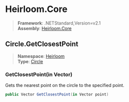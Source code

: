 # Heirloom.Core

> **Framework**: .NETStandard,Version=v2.1  
> **Assembly**: [Heirloom.Core][0]  

## Circle.GetClosestPoint

> **Namespace**: [Heirloom][0]  
> **Type**: [Circle][1]  

### GetClosestPoint(in Vector)

Gets the nearest point on the circle to the specified point.

```cs
public Vector GetClosestPoint(in Vector point)
```

[0]: ../Heirloom.Core.md
[1]: Heirloom.Circle.md

